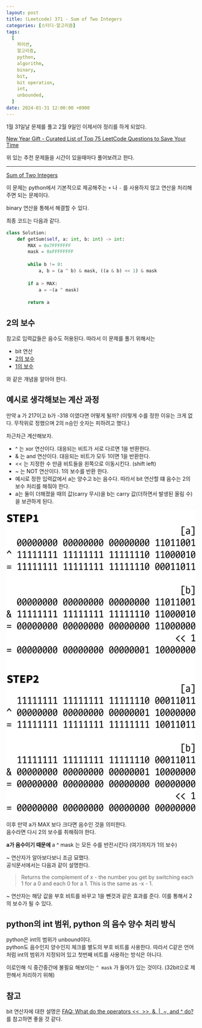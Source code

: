 ```yaml
---
layout: post
title: (Leetcode) 371 - Sum of Two Integers
categories: [스터디-알고리즘]
tags:
  [
    파이썬,
    알고리즘,
    python,
    algorithm,
    binary,
    bit,
    bit operation,
    int,
    unbounded,
  ]
date: 2024-01-31 12:00:00 +0900
---
```


1월 31일날 문제를 풀고 2월 9일인 이제서야 정리를 하게 되었다.

[New Year Gift - Curated List of Top 75 LeetCode Questions to Save Your Time](https://www.teamblind.com/post/New-Year-Gift---Curated-List-of-Top-75-LeetCode-Questions-to-Save-Your-Time-OaM1orEU)

위 있는 추천 문제들을 시간이 있을때마다 풀어보려고 한다.

---

[Sum of Two Integers](https://leetcode.com/problems/sum-of-two-integers/description/)

이 문제는 python에서 기본적으로 제공해주는 `+` 나 `-` 를 사용하지 않고 연산을 처리해주면 되는 문제이다.

binary 연산을 통해서 해결할 수 있다.

최종 코드는 다음과 같다.

```python
class Solution:
    def getSum(self, a: int, b: int) -> int:
        MAX = 0x7FFFFFFF
        mask = 0xFFFFFFFF

        while b != 0:
            a, b = (a ^ b) & mask, ((a & b) << 1) & mask

        if a > MAX:
            a = ~(a ^ mask)

        return a
```

## 2의 보수

참고로 입력값들은 음수도 허용된다. 따라서 이 문제를 풀기 위해서는

- bit 연산
- [2의 보수](https://ko.wikipedia.org/wiki/2%EC%9D%98_%EB%B3%B4%EC%88%98)
- [1의 보수](https://ko.wikipedia.org/wiki/1%EC%9D%98_%EB%B3%B4%EC%88%98)

와 같은 개념을 알아야 한다.

## 예시로 생각해보는 계산 과정

만약 a 가 217이고 b가 -318 이였다면 어떻게 될까? (이렇게 수를 정한 이유는 크게 없다. 무작위로 정했으며 2의 n승인 숫자는 피하려고 했다.)

차근차근 계산해보자.

- ^ 는 xor 연산이다. 대응되는 비트가 서로 다르면 1을 반환한다.
- & 는 and 연산이다. 대응되는 비트가 모두 1이면 1을 반환한다.
- << 는 지정한 수 만큼 비트들을 왼쪽으로 이동시킨다. (shift left)
- ~ 는 NOT 연산이다. 1의 보수를 반환 한다.
- 예시로 정한 입력값에서 a는 양수고 b는 음수다. 따라서 bit 연산할 떄 음수는 2의 보수 처리를 해줘야 한다.
- a는 둘이 더해졌을 때의 값(carry 무시)을 b는 carry 값(더하면서 발생된 올림 수)을 보관하게 된다.

![example2](/assets/images/2024-01-31-leetcode-371/example2.png)

이후 만약 a가 MAX 보다 크다면 음수인 것을 의미한다.  
음수라면 다시 2의 보수를 취해줘야 한다.

**a가 음수이기 때문에** a ^ mask 는 모든 수를 반전시킨다 (여기까지가 1의 보수)

~ 연산자가 알아보다보니 조금 묘했다.  
공식문서에서는 다음과 같이 설명한다.

> Returns the complement of x - the number you get by switching each 1 for a 0 and each 0 for a 1. This is the same as -x - 1.

~ 연산자는 해당 값을 부호 비트를 바꾸고 1을 뺀것과 같은 효과를 준다.
이를 통해서 2의 보수가 될 수 있다.

## python의 int 범위, python 의 음수 양수 처리 방식

python은 int의 범위가 unbound이다.  
python도 음수인지 양수인지 체크를 별도의 부호 비트를 사용한다. 따라서 C같은 언어처럼 int의 범위가 지정되어 있고 첫번째 비트를 사용하는 방식은 아니다.

이로인해 식 중간중간에 불필요 해보이는 `^ mask` 가 들어가 있는 것이다. (32bit으로 제한해서 처리하기 위해)

## 참고

bit 연산자에 대한 설명은 [FAQ: What do the operators <<, >>, &, |, ~, and ^ do?](https://wiki.python.org/moin/BitwiseOperators)를 참고하면 좋을 것 같다.

